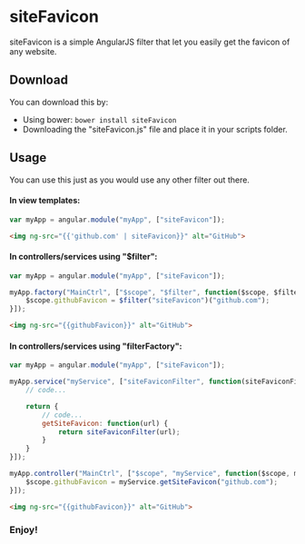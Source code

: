 # siteFavicon

siteFavicon is a simple AngularJS filter that let you easily get the favicon of any website.

## Download

You can download this by:

* Using bower: `bower install siteFavicon`
* Downloading the "siteFavicon.js" file and place it in your scripts folder.

## Usage

You can use this just as you would use any other filter out there.

#### In view templates:

````js
var myApp = angular.module("myApp", ["siteFavicon"]);
````
````html
<img ng-src="{{'github.com' | siteFavicon}}" alt="GitHub">
````

#### In controllers/services using "$filter":

````js
var myApp = angular.module("myApp", ["siteFavicon"]);

myApp.factory("MainCtrl", ["$scope", "$filter", function($scope, $filter) {
	$scope.githubFavicon = $filter("siteFavicon")("github.com");
}]);
````
````html
<img ng-src="{{githubFavicon}}" alt="GitHub">
````

#### In controllers/services using "filterFactory":

````js
var myApp = angular.module("myApp", ["siteFavicon"]);

myApp.service("myService", ["siteFaviconFilter", function(siteFaviconFilter) {
	// code...

	return {
		// code...
		getSiteFavicon: function(url) {
			return siteFaviconFilter(url);
		}
	}
}]);

myApp.controller("MainCtrl", ["$scope", "myService", function($scope, myService) {
	$scope.githubFavicon = myService.getSiteFavicon("github.com");
}]);
````
````html
<img ng-src="{{githubFavicon}}" alt="GitHub">
````

### Enjoy!